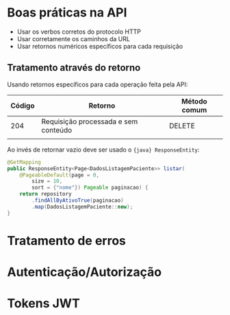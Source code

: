 # Boas práticas na API

- Usar os verbos corretos do protocolo HTTP
- Usar corretamente os caminhos da URL
- Usar retornos numéricos específicos para cada requisição

## Tratamento através do retorno

Usando retornos específicos para cada operação feita pela API:


| Código | Retorno                              | Método comum |
| ------ | ------------------------------------ | ------------ |
| 204    | Requisição processada e sem conteúdo | DELETE       |
|        |                                      |              |

Ao invés de retornar vazio deve ser usado o `{java} ResponseEntity`:

```java title:"Requisição GET" 
@GetMapping  
public ResponseEntity<Page<DadosListagemPaciente>> listar(
	@PageableDefault(page = 0,
		size = 10,
		sort = {"nome"}) Pageable paginacao) {  
    return repository
	    .findAllByAtivoTrue(paginacao)
	    .map(DadosListagemPaciente::new);  
}
```

# Tratamento de erros



# Autenticação/Autorização



# Tokens JWT

